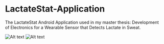 # LactateStat-Application
The LactateStat Android Application used in my master thesis: Development of Electronics for a Wearable Sensor that Detects Lactate in Sweat.

![Alt text](https://i.imgur.com/YZXMPES.png "Dashboard") ![Alt text](https://i.imgur.com/BACqtdj.png "Session")
